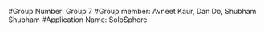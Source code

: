 #Group Number: Group 7
#Group member: Avneet Kaur, Dan Do, Shubham Shubham
#Application Name: SoloSphere
